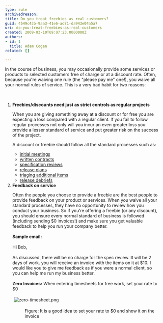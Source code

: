 ```yaml
---
type: rule
archivedreason: 
title: Do you treat freebies as real customers?
guid: 4549c43b-9aa3-41e6-ad71-da943e04a5a7
uri: do-you-treat-freebies-as-real-customers
created: 2009-03-10T09:07:23.0000000Z
authors:
- id: 1
  title: Adam Cogan
related: []

---
```



In the course of business, you may&#160;occasionally&#160;provide some services or products to selected customers free of charge or at a discount rate. Often, because you're waiving one rule (the &quot;please pay me&quot; one!), you waive all your normal rules of service. This is a very bad habit for two reasons&#58; <br>
<br><excerpt class='endintro'></excerpt><br>
<ol><li><strong>Freebies/discounts need just as strict controls as regular projects</strong>
<p>When you are giving something away at a discount or for free you are expecting a loss compared with a regular client. If you fail to follow regular processes not only will you incur an even greater loss you provide a lesser standard of service and put greater risk on the success of the project. </p>
<p>A discount or freebie should follow all the standard processes such as&#58; </p>
<ul><li><a href="/_layouts/15/FIXUPREDIRECT.ASPX?WebId=3dfc0e07-e23a-4cbb-aac2-e778b71166a2&amp;TermSetId=07da3ddf-0924-4cd2-a6d4-a4809ae20160&amp;TermId=459927ab-429c-4882-8822-ccfda6be4be6">initial meetings</a> </li>
<li><a href="/_layouts/15/FIXUPREDIRECT.ASPX?WebId=3dfc0e07-e23a-4cbb-aac2-e778b71166a2&amp;TermSetId=07da3ddf-0924-4cd2-a6d4-a4809ae20160&amp;TermId=10bfbcf7-bded-4884-9805-bf43d553535c">written contracts</a> </li>
<li><a href="/_layouts/15/FIXUPREDIRECT.ASPX?WebId=3dfc0e07-e23a-4cbb-aac2-e778b71166a2&amp;TermSetId=07da3ddf-0924-4cd2-a6d4-a4809ae20160&amp;TermId=70e9f0e5-38ea-4616-bb21-6ba5167beb6b">specification reviews</a> </li>
<li><a href="/spec-do-you-know-what-extra-work-is-included-within-a-sprint">release plans</a> </li>
<li><a href="/_layouts/15/FIXUPREDIRECT.ASPX?WebId=3dfc0e07-e23a-4cbb-aac2-e778b71166a2&amp;TermSetId=07da3ddf-0924-4cd2-a6d4-a4809ae20160&amp;TermId=6519ef47-8d72-4eab-a63d-7a84befffeef">triaging additional items</a> </li>
<li><a href="/Pages/ReleaseDebrief.aspx">release debriefs</a> </li></ul></li>
<li><strong>Feedback on service</strong> 
<p>Often the people you choose to provide a freebie are the best people to provide feedback on your product or services. When you waive all your standard processes, they have no opportunity to review how you conduct your business. So if you're&#160;offering a freebie (or any discount), you should&#160;ensure every normal standard of business is followed (including sending $0 invoices!) and&#160;make sure&#160;you get valuable feedback to help you run your company better.<br><br><strong>Sample email&#58;&#160;</strong><br><br>Hi Bob,&#160;<br>​<br>As discussed, there will be no charge for the spec review. It will be 2 days of work. you will receive an invoice with the items on it at $10. I would like you to give me feedback as if you were a normal client, so you can help me run my business better.<br><strong><br>Zero Invoices&#58;</strong> When entering timesheets for free work, set your rate to $0</p><dl class="ssw15-rteElement-ImageArea"><img src="/SiteAssets/do-you-treat-freebies-as-real-customers/zero-timesheet.png" alt="zero-timesheet.png" style="margin&#58;5px;" /><br></dl><dd class="ssw15-rteElement-FigureGood">Figure&#58; It is a good idea to set your rate to $0 and show it on the invoice<br></dd><p>​<br></p></li></ol>




